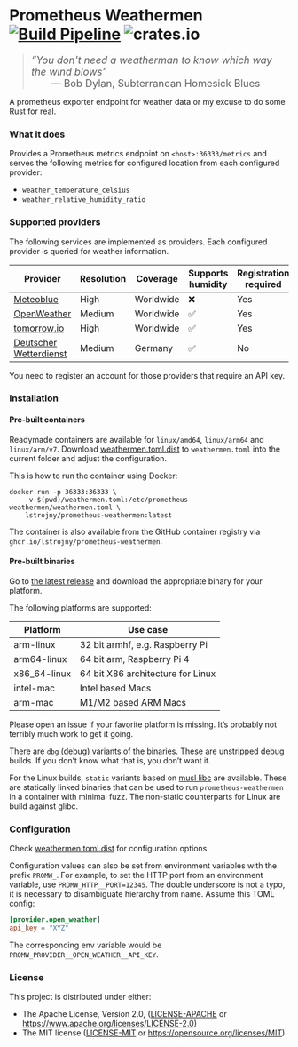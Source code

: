 # Prometheus Weathermen [![Build Pipeline](https://github.com/lstrojny/prometheus-weathermen/actions/workflows/build.yml/badge.svg)](https://github.com/lstrojny/prometheus-weathermen/actions/workflows/build.yml) ![crates.io](https://img.shields.io/crates/v/prometheus-weathermen.svg)

<font size=4><blockquote><em>“You don't need a weatherman to know which way the wind blows”</em><br>&nbsp;&nbsp;&nbsp;&nbsp;&nbsp;&nbsp;&nbsp;— Bob Dylan, Subterranean Homesick Blues</blockquote></font>

A prometheus exporter endpoint for weather data or my excuse to do some Rust for real.

### What it does

Provides a Prometheus metrics endpoint on `<host>:36333/metrics` and serves the following metrics for configured
location from each configured provider:

-   `weather_temperature_celsius`
-   `weather_relative_humidity_ratio`

### Supported providers

The following services are implemented as providers. Each configured provider is queried for weather information.

| Provider                                      | Resolution | Coverage  | Supports humidity | Registration required |
| --------------------------------------------- | ---------- | --------- | ----------------- | --------------------- |
| [Meteoblue](https://www.meteoblue.com/)       | High       | Worldwide | ❌                | Yes                   |
| [OpenWeather](https://openweathermap.org/)    | Medium     | Worldwide | ✅                | Yes                   |
| [tomorrow.io](https://www.tomorrow.io/)       | High       | Worldwide | ✅                | Yes                   |
| [Deutscher Wetterdienst](https://www.dwd.de/) | Medium     | Germany   | ✅                | No                    |

You need to register an account for those providers that require an API key.

### Installation

#### Pre-built containers

Readymade containers are available for `linux/amd64`, `linux/arm64` and `linux/arm/v7`. Download
[weathermen.toml.dist](weathermen.toml.dist) to `weathermen.toml` into the current folder and adjust the configuration.

This is how to run the container using Docker:

```
docker run -p 36333:36333 \
    -v $(pwd)/weathermen.toml:/etc/prometheus-weathermen/weathermen.toml \
    lstrojny/prometheus-weathermen:latest
```

The container is also available from the GitHub container registry via `ghcr.io/lstrojny/prometheus-weathermen`.

#### Pre-built binaries

Go to [the latest release](https://github.com/lstrojny/prometheus-weathermen/releases/latest) and download the
appropriate binary for your platform.

The following platforms are supported:

| Platform     | Use case                          |
| ------------ | --------------------------------- |
| arm-linux    | 32 bit armhf, e.g. Raspberry Pi   |
| arm64-linux  | 64 bit arm, Raspberry Pi 4        |
| x86_64-linux | 64 bit X86 architecture for Linux |
| intel-mac    | Intel based Macs                  |
| arm-mac      | M1/M2 based ARM Macs              |

Please open an issue if your favorite platform is missing. It’s probably not terribly much work to get it going.

There are `dbg` (debug) variants of the binaries. These are unstripped debug builds. If you don’t know what that is, you
don’t want it.

For the Linux builds, `static` variants based on [musl libc](https://www.musl-libc.org/) are available. These are
statically linked binaries that can be used to run `prometheus-weathermen` in a container with minimal fuzz. The non-static
counterparts for Linux are build against glibc.

### Configuration

Check [weathermen.toml.dist](weathermen.toml.dist) for configuration options.

Configuration values can also be set from environment variables with the prefix `PROMW_`. For example, to set the HTTP
port from an environment variable, use `PROMW_HTTP__PORT=12345`. The double underscore is not a typo, it is necessary
to disambiguate hierarchy from name. Assume this TOML config:

```toml
[provider.open_weather]
api_key = "XYZ"
```

The corresponding env variable would be `PROMW_PROVIDER__OPEN_WEATHER__API_KEY`.

### License

This project is distributed under either:

-   The Apache License, Version 2.0, ([LICENSE-APACHE](LICENSE-APACHE) or https://www.apache.org/licenses/LICENSE-2.0)
-   The MIT license ([LICENSE-MIT](LICENSE-MIT) or https://opensource.org/licenses/MIT)
